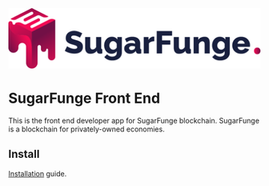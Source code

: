 ![SugarFunge](/docs/sf-name.png)
# SugarFunge Front End

This is the front end developer app for SugarFunge blockchain. SugarFunge is a blockchain for privately-owned economies.

## Install
[Installation](docs/INSTALL.md) guide.